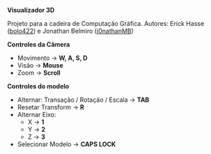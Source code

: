 ﻿**Visualizador 3D**

Projeto para a cadeira de Computação Gráfica.
Autores: Erick Hasse ([bolo422](https://github.com/bolo422)) e Jonathan Belmiro ([j0nathanMB](https://github.com/J0nathanMB))


**Controles da Câmera**

- Movimento -> **W, A, S, D**
- Visão -> **Mouse**
- Zoom -> **Scroll**

**Controles do modelo**

- Alternar: Transação / Rotação / Escala -> **TAB**
- Resetar Transform -> **R**
- Alternar Eixo:
  - X -> **1**
  - Y -> **2**
  - Z -> **3**
- Selecionar Modelo -> **CAPS LOCK**

